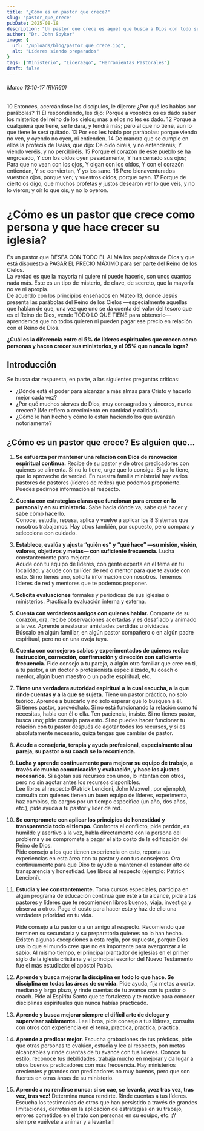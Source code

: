 ```yaml
---
title: "¿Cómo es un pastor que crece?"
slug: "pastor_que_crece"
pubDate: 2025-08-18
description: "Un pastor que crece es aquel que busca a Dios con todo su corazón y aplica principios espirituales y prácticos. Mateo 13 nos inspira a vivir con visión, disciplina, honestidad y perseverancia para crecer como personas y hacer crecer la iglesia."
author: "Dr. John Spyker"
image: {
  url: "/uploads/blog/pastor_que_crece.jpg",
  alt: "Líderes siendo preparados"
}
tags: ["Ministerio", "Liderazgo", "Herramientas Pastorales"]
draft: false
---
```


###### Mateo 13:10-17 (RVR60)
10 Entonces, acercándose los discípulos, le dijeron: ¿Por qué les hablas por parábolas? 11 Él respondiendo, les dijo: Porque a vosotros os es dado saber los misterios del reino de los cielos; mas a ellos no les es dado. 12 Porque a cualquiera que tiene, se le dará, y tendrá más; pero al que no tiene, aun lo que tiene le será quitado. 13 Por eso les hablo por parábolas: porque viendo no ven, y oyendo no oyen, ni entienden. 14 De manera que se cumple en ellos la profecía de Isaías, que dijo: De oído oiréis, y no entenderéis; Y viendo veréis, y no percibiréis. 15 Porque el corazón de este pueblo se ha engrosado, Y con los oídos oyen pesadamente, Y han cerrado sus ojos; Para que no vean con los ojos, Y oigan con los oídos, Y con el corazón entiendan, Y se conviertan, Y yo los sane. 16 Pero bienaventurados vuestros ojos, porque ven; y vuestros oídos, porque oyen. 17 Porque de cierto os digo, que muchos profetas y justos desearon ver lo que veis, y no lo vieron; y oír lo que oís, y no lo oyeron.

# ¿Cómo es un pastor que crece como persona y que hace crecer su iglesia?

Es un pastor que DESEA CON TODO EL ALMA los propósitos de Dios y que está dispuesto a PAGAR EL PRECIO MÁXIMO para ser parte del Reino de los Cielos.  
La verdad es que la mayoría ni quiere ni puede hacerlo, son unos cuantos nada más. Este es un tipo de misterio, de clave, de secreto, que la mayoría no ve ni apropia.  
De acuerdo con los principios enseñados en Mateo 13, donde Jesús presenta las parábolas del Reino de los Cielos —especialmente aquellas que hablan de que, una vez que uno se da cuenta del valor del tesoro que es el Reino de Dios, vende TODO LO QUE TIENE para obtenerlo— aprendemos que no todos quieren ni pueden pagar ese precio en relación con el Reino de Dios.  

<b>¿Cuál es la diferencia entre el 5% de líderes espirituales que crecen como personas y hacen crecer sus ministerios, y el 95% que nunca lo logra?</b>

## Introducción
Se busca dar respuesta, en parte, a las siguientes preguntas críticas:  
- ¿Dónde está el poder para alcanzar a más almas para Cristo y hacerlo mejor cada vez?  
- ¿Por qué muchos siervos de Dios, muy consagrados y sinceros, nunca crecen? (Me refiero a crecimiento en cantidad y calidad).  
- ¿Cómo le han hecho y cómo lo están haciendo los que avanzan notoriamente?  

## ¿Cómo es un pastor que crece? Es alguien que…
1. <b>Se esfuerza por mantener una relación con Dios de renovación espiritual continua.</b>
Recibe de su pastor y de otros predicadores con quienes se alimenta. Si no lo tiene, urge que lo consiga. Si ya lo tiene, que lo aproveche de verdad. En nuestra familia ministerial hay varios pastores de pastores (líderes de redes) que podemos proponerte. Puedes pedirnos información al respecto.  

2. <b>Cuenta con estrategias claras que funcionan para crecer en lo personal y en su ministerio.</b> Sabe hacia dónde va, sabe qué hacer y sabe cómo hacerlo.  
Conoce, estudia, repasa, aplica y vuelve a aplicar los 8 Sistemas que nosotros trabajamos. Hay otros también, por supuesto, pero compara y selecciona con cuidado.  

3. <b>Establece, evalúa y ajusta “quién es” y “qué hace” —su misión, visión, valores, objetivos y metas— con suficiente frecuencia.</b> Lucha constantemente para mejorar.  
Acude con tu equipo de líderes, con gente experta en el tema en tu localidad, y acude con tu líder de red o mentor para que te ayude con esto. Si no tienes uno, solicita información con nosotros. Tenemos líderes de red y mentores que te podemos proponer.  

4. <b>Solicita evaluaciones</b> formales y periódicas de sus iglesias o ministerios. Practica la evaluación interna y externa.  

5. <b>Cuenta con verdaderos amigos con quienes hablar.</b> Comparte de su corazón, ora, recibe observaciones acertadas y es desafiado y animado a la vez. Aprende a restaurar amistades perdidas u olvidadas.  
Búscalo en algún familiar, en algún pastor compañero o en algún padre espiritual, pero no en una oveja tuya.  

6. <b>Cuenta con consejeros sabios y experimentados de quienes recibe instrucción, corrección, confirmación y dirección con suficiente frecuencia.</b>
Pide consejo a tu pareja, a algún otro familiar que cree en ti, a tu pastor, a un doctor o profesionista especializado, tu coach o mentor, algún buen maestro o un padre espiritual, etc.  

7. <b>Tiene una verdadera autoridad espiritual a la cual escucha, a la que rinde cuentas y a la que se sujeta.</b> Tiene un pastor práctico, no solo teórico. Aprende a buscarlo y no solo esperar que lo busquen a él.  
Si tienes pastor, aprovéchalo. Si no está funcionando la relación como tú necesitas, habla con él o ella. Ten paciencia, insiste. Si no tienes pastor, busca uno; pide consejo para esto. Si no puedes hacer funcionar tu relación con tu pastor después de agotar todos los recursos, y si es absolutamente necesario, quizá tengas que cambiar de pastor.  

8. <b>Acude a consejería, terapia y ayuda profesional, especialmente si su pareja, su pastor o su coach se lo recomienda.</b>

9. <b>Lucha y aprende continuamente para mejorar su equipo de trabajo, a través de mucha comunicación y evaluación, y hace los ajustes necesarios.</b> Si agotan sus recursos con unos, lo intentan con otros, pero no sin agotar antes los recursos disponibles.  
Lee libros al respecto (Patrick Lencioni, John Maxwell, por ejemplo), consulta con quienes tienen un buen equipo de líderes, experimenta, haz cambios, da cargos por un tiempo específico (un año, dos años, etc.), pide ayuda a tu pastor y líder de red.  

10. <b>Se compromete con aplicar los principios de honestidad y transparencia todo el tiempo.</b> Confronta el conflicto, pide perdón, es humilde y asertivo a la vez, habla directamente con la persona del problema y se compromete a pagar el alto costo de la edificación del Reino de Dios.  
Pide consejo a los que tienen experiencia en esto, reporta tus experiencias en esta área con tu pastor y con tus consejeros. Ora continuamente para que Dios te ayude a mantener el estándar alto de transparencia y honestidad. Lee libros al respecto (ejemplo: Patrick Lencioni).  

11. <b>Estudia y lee constantemente.</b> Toma cursos especiales, participa en algún programa de educación continua que esté a tu alcance, pide a tus pastores y líderes que te recomienden libros buenos, viaja, investiga y observa a otros. Paga el costo para hacer esto y haz de ello una verdadera prioridad en tu vida.

    Pide consejo a tu pastor o a un amigo al respecto. Recomiendo que terminen su secundaria y su preparatoria quienes no lo han hecho. Existen algunas excepciones a esta regla, por supuesto, porque Dios usa lo que el mundo cree que no es importante para avergonzar a lo sabio. Al mismo tiempo, el principal plantador de iglesias en el primer siglo de la iglesia cristiana y el principal escritor del Nuevo Testamento fue el más estudiado: el apóstol Pablo.  

12. <b>Aprende y busca mejorar la disciplina en todo lo que hace. Se disciplina en todas las áreas de su vida.</b>
Pide ayuda, fija metas a corto, mediano y largo plazo, y rinde cuentas de tu avance con tu pastor o coach. Pide al Espíritu Santo que te fortalezca y te motive para conocer disciplinas espirituales que nunca habías practicado.  

13. <b>Aprende y busca mejorar siempre el difícil arte de delegar y supervisar sabiamente.</b> Lee libros, pide consejo a tus líderes, consulta con otros con experiencia en el tema, practica, practica, practica.  

14. <b>Aprende a predicar mejor.</b>
Escucha grabaciones de tus prédicas, pide que otras personas te evalúen, estudia y lee al respecto, pon metas alcanzables y rinde cuentas de tu avance con tus líderes. Conoce tu estilo, reconoce tus debilidades, trabaja mucho en mejorar y da lugar a otros buenos predicadores con más frecuencia. Hay ministerios crecientes y grandes con predicadores no muy buenos, pero que son fuertes en otras áreas de su ministerio.  

15. <b>Aprende a no rendirse nunca: si se cae, se levanta, ¡vez tras vez, tras vez, tras vez!</b>
Determina nunca rendirte. Rinde cuentas a tus líderes. Escucha los testimonios de otros que han persistido a través de grandes limitaciones, derrotas en la aplicación de estrategias en su trabajo, errores cometidos en el trato con personas en su equipo, etc. ¡Y siempre vuélvete a animar y a levantar!  
